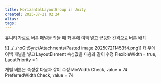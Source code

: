 ```yaml
---
title: HorizantalLayoutGroup in Unity
created: 2025-07-21 02:24
alias:
tags:
---
```

유니티 가로로 버튼 패널을 만들 때 좌 우에 여백 넣고 균등한 간격으로 버튼 배치

![[../../noGitSync/Attachments/Pasted image 20250721145354.png]]
좌 우에 여백 패널을 넣고 
LayoutElement 속성값을 다음과 같이 수정
FlexibleWidth = true, 
LaoutPriority = 1

	
개별 버튼은 속성값 다음과 같이 수정
MinWidth Check, value = 74
PreferredWidth Check, value = 74


